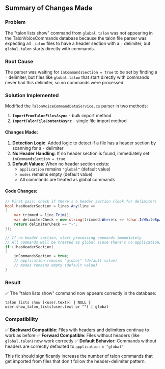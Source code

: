 ## Summary of Changes Made

### Problem
The "talon lists show" command from `global.talon` was not appearing in the TalonVoiceCommands database because the talon file parser was expecting all `.talon` files to have a header section with a `-` delimiter, but `global.talon` starts directly with commands.

### Root Cause
The parser was waiting for `inCommandsSection = true` to be set by finding a `-` delimiter, but files like `global.talon` that start directly with commands never had this delimiter, so no commands were processed.

### Solution Implemented
Modified the `TalonVoiceCommandDataService.cs` parser in two methods:

1. **`ImportFromTalonFilesAsync`** - bulk import method
2. **`ImportTalonFileContentAsync`** - single file import method

#### Changes Made:
1. **Detection Logic**: Added logic to detect if a file has a header section by scanning for a `-` delimiter
2. **No Header Handling**: If no header section is found, immediately set `inCommandsSection = true`
3. **Default Values**: When no header section exists:
   - `application` remains `"global"` (default value)
   - `modes` remains empty (default value)
   - All commands are treated as global commands

#### Code Changes:
```csharp
// First pass: check if there's a header section (look for delimiter)
bool hasHeaderSection = lines.Any(line => 
{
    var trimmed = line.Trim();
    var delimiterCheck = new string(trimmed.Where(c => !char.IsWhiteSpace(c)).ToArray());
    return delimiterCheck == "-";
});

// If no header section, start processing commands immediately
// All commands will be treated as global since there's no application/mode specification
if (!hasHeaderSection)
{
    inCommandsSection = true;
    // application remains "global" (default value)
    // modes remains empty (default value)
}
```

### Result
✅ The "talon lists show" command now appears correctly in the database:
```
talon lists show [<user.text>] | NULL | user.show_talon_lists(user.text or "") | global
```

### Compatibility
✅ **Backward Compatible**: Files with headers and delimiters continue to work as before
✅ **Forward Compatible**: Files without headers (like `global.talon`) now work correctly
✅ **Default Behavior**: Commands without headers are correctly defaulted to `application = "global"`

This fix should significantly increase the number of talon commands that get imported from files that don't follow the header+delimiter pattern.
